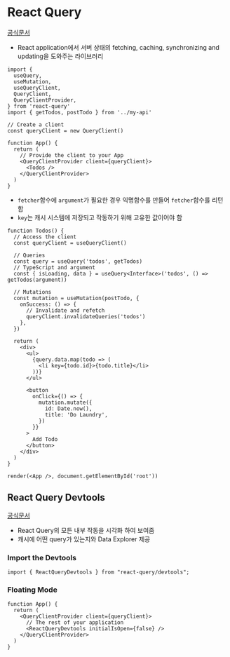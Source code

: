 # React Query

[공식문서](https://react-query.tanstack.com/quick-start)

- React application에서 서버 상태의 fetching, caching, synchronizing and updating을 도와주는 라이브러리

```
import {
  useQuery,
  useMutation,
  useQueryClient,
  QueryClient,
  QueryClientProvider,
} from 'react-query'
import { getTodos, postTodo } from '../my-api'

// Create a client
const queryClient = new QueryClient()

function App() {
  return (
    // Provide the client to your App
    <QueryClientProvider client={queryClient}>
      <Todos />
    </QueryClientProvider>
  )
}
```

- `fetcher`함수에 `argument`가 필요한 경우 익명함수를 만들어 `fetcher`함수를 리턴함
- `key`는 캐시 시스템에 저장되고 작동하기 위해 고유한 값이어야 함

```
function Todos() {
  // Access the client
  const queryClient = useQueryClient()

  // Queries
  const query = useQuery('todos', getTodos)
  // TypeScript and argument
  const { isLoading, data } = useQuery<Interface>('todos', () => getTodos(argument))

  // Mutations
  const mutation = useMutation(postTodo, {
    onSuccess: () => {
      // Invalidate and refetch
      queryClient.invalidateQueries('todos')
    },
  })

  return (
    <div>
      <ul>
        {query.data.map(todo => (
          <li key={todo.id}>{todo.title}</li>
        ))}
      </ul>

      <button
        onClick={() => {
          mutation.mutate({
            id: Date.now(),
            title: 'Do Laundry',
          })
        }}
      >
        Add Todo
      </button>
    </div>
  )
}

render(<App />, document.getElementById('root'))
```

## React Query Devtools

[공식문서](https://react-query.tanstack.com/devtools)

- React Query의 모든 내부 작동을 시각화 하여 보여줌
- 캐시에 어떤 query가 있는지와 Data Explorer 제공

### Import the Devtools

```
import { ReactQueryDevtools } from "react-query/devtools";
```

### Floating Mode

```
function App() {
  return (
    <QueryClientProvider client={queryClient}>
      // The rest of your application
      <ReactQueryDevtools initialIsOpen={false} />
    </QueryClientProvider>
  )
}
```
